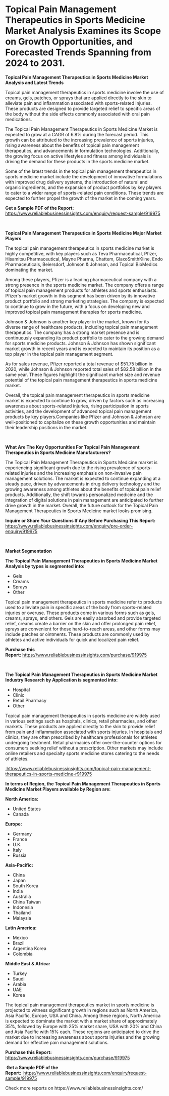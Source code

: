 <p><h1>Topical Pain Management Therapeutics in Sports Medicine Market Analysis Examines its Scope on Growth Opportunities, and Forecasted Trends Spanning from 2024 to 2031.</h1></p><p><strong>Topical Pain Management Therapeutics in Sports Medicine Market Analysis and Latest Trends</strong></p>
<p><p>Topical pain management therapeutics in sports medicine involve the use of creams, gels, patches, or sprays that are applied directly to the skin to alleviate pain and inflammation associated with sports-related injuries. These products are designed to provide targeted relief to specific areas of the body without the side effects commonly associated with oral pain medications.</p><p>The Topical Pain Management Therapeutics in Sports Medicine Market is expected to grow at a CAGR of 6.8% during the forecast period. This growth can be attributed to the increasing prevalence of sports injuries, rising awareness about the benefits of topical pain management therapeutics, and advancements in formulation technologies. Additionally, the growing focus on active lifestyles and fitness among individuals is driving the demand for these products in the sports medicine market.</p><p>Some of the latest trends in the topical pain management therapeutics in sports medicine market include the development of innovative formulations with improved drug delivery systems, the introduction of natural and organic ingredients, and the expansion of product portfolios by key players to cater to a wider range of sports-related pain conditions. These trends are expected to further propel the growth of the market in the coming years.</p></p>
<p><strong>Get a Sample PDF of the Report:&nbsp;</strong> <a href="https://www.reliablebusinessinsights.com/enquiry/request-sample/919975">https://www.reliablebusinessinsights.com/enquiry/request-sample/919975</a></p>
<p>&nbsp;</p>
<p><strong>Topical Pain Management Therapeutics in Sports Medicine Major Market Players</strong></p>
<p><p>The topical pain management therapeutics in sports medicine market is highly competitive, with key players such as Teva Pharmaceutical, Pfizer, Hisamitsu Pharmaceutical, Mayne Pharma, Chattem, GlaxoSmithKline, Endo Pharmaceuticals, Beiersdorf, Johnson & Johnson, and Topical BioMedics dominating the market.</p><p>Among these players, Pfizer is a leading pharmaceutical company with a strong presence in the sports medicine market. The company offers a range of topical pain management products for athletes and sports enthusiasts. Pfizer's market growth in this segment has been driven by its innovative product portfolio and strong marketing strategies. The company is expected to continue to grow in the future, with a focus on developing new and improved topical pain management therapies for sports medicine.</p><p>Johnson & Johnson is another key player in the market, known for its diverse range of healthcare products, including topical pain management therapeutics. The company has a strong market presence and is continuously expanding its product portfolio to cater to the growing demand for sports medicine products. Johnson & Johnson has shown significant market growth in recent years and is expected to maintain its position as a top player in the topical pain management segment.</p><p>As for sales revenue, Pfizer reported a total revenue of $51.75 billion in 2020, while Johnson & Johnson reported total sales of $82.58 billion in the same year. These figures highlight the significant market size and revenue potential of the topical pain management therapeutics in sports medicine market.</p><p>Overall, the topical pain management therapeutics in sports medicine market is expected to continue to grow, driven by factors such as increasing awareness about sports-related injuries, rising participation in sports activities, and the development of advanced topical pain management products by key players.Companies like Pfizer and Johnson & Johnson are well-positioned to capitalize on these growth opportunities and maintain their leadership positions in the market.</p></p>
<p>&nbsp;</p>
<p><strong>What Are The Key Opportunities For Topical Pain Management Therapeutics in Sports Medicine Manufacturers?</strong></p>
<p><p>The Topical Pain Management Therapeutics in Sports Medicine market is experiencing significant growth due to the rising prevalence of sports-related injuries and the increasing emphasis on non-invasive pain management solutions. The market is expected to continue expanding at a steady pace, driven by advancements in drug delivery technology and the growing awareness among athletes about the benefits of topical pain relief products. Additionally, the shift towards personalized medicine and the integration of digital solutions in pain management are anticipated to further drive growth in the market. Overall, the future outlook for the Topical Pain Management Therapeutics in Sports Medicine market looks promising.</p></p>
<p><strong>Inquire or Share Your Questions If Any Before Purchasing This Report:</strong> <a href="https://www.reliablebusinessinsights.com/enquiry/pre-order-enquiry/919975">https://www.reliablebusinessinsights.com/enquiry/pre-order-enquiry/919975</a></p>
<p>&nbsp;</p>
<p><strong>Market Segmentation</strong></p>
<p><strong>The Topical Pain Management Therapeutics in Sports Medicine Market Analysis by types is segmented into:</strong></p>
<p><ul><li>Gels</li><li>Creams</li><li>Sprays</li><li>Other</li></ul></p>
<p><p>Topical pain management therapeutics in sports medicine refer to products used to alleviate pain in specific areas of the body from sports-related injuries or overuse. These products come in various forms such as gels, creams, sprays, and others. Gels are easily absorbed and provide targeted relief, creams create a barrier on the skin and offer prolonged pain relief, sprays are convenient for those hard-to-reach areas, and other forms may include patches or ointments. These products are commonly used by athletes and active individuals for quick and localized pain relief.</p></p>
<p><strong>Purchase this Report:&nbsp;</strong><a href="https://www.reliablebusinessinsights.com/purchase/919975">https://www.reliablebusinessinsights.com/purchase/919975</a></p>
<p>&nbsp;</p>
<p><strong>The Topical Pain Management Therapeutics in Sports Medicine Market Industry Research by Application is segmented into:</strong></p>
<p><ul><li>Hospital</li><li>Clinic</li><li>Retail Pharmacy</li><li>Other</li></ul></p>
<p><p>Topical pain management therapeutics in sports medicine are widely used in various settings such as hospitals, clinics, retail pharmacies, and other markets. These products are applied directly to the skin to provide relief from pain and inflammation associated with sports injuries. In hospitals and clinics, they are often prescribed by healthcare professionals for athletes undergoing treatment. Retail pharmacies offer over-the-counter options for consumers seeking relief without a prescription. Other markets may include online retailers and specialty sports medicine stores catering to the needs of athletes.</p></p>
<p><a href="https://www.reliablebusinessinsights.com/topical-pain-management-therapeutics-in-sports-medicine-r919975">&nbsp;https://www.reliablebusinessinsights.com/topical-pain-management-therapeutics-in-sports-medicine-r919975</a></p>
<p><strong>In terms of Region, the Topical Pain Management Therapeutics in Sports Medicine Market Players available by Region are:</strong></p>
<p>
    <p> <strong> North America: </strong>
        <ul>
            <li>United States</li>
            <li>Canada</li>
        </ul>
        </p> 
    <p> <strong> Europe: </strong>
        <ul>
            <li>Germany</li>
            <li>France</li>
            <li>U.K.</li>
            <li>Italy</li>
            <li>Russia</li>
        </ul>
        </p> 
    <p> <strong> Asia-Pacific: </strong>
        <ul>
            <li>China</li>
            <li>Japan</li>
            <li>South Korea</li>
            <li>India</li>
            <li>Australia</li>
            <li>China Taiwan</li>
            <li>Indonesia</li>
            <li>Thailand</li>
            <li>Malaysia</li>
        </ul>
        </p> 
    <p> <strong> Latin America: </strong>
        <ul>
            <li>Mexico</li>
            <li>Brazil</li>
            <li>Argentina Korea</li>
            <li>Colombia</li>
        </ul>
        </p> 
    <p> <strong> Middle East & Africa: </strong>
        <ul>
            <li>Turkey</li>
            <li>Saudi</li>
            <li>Arabia</li>
            <li>UAE</li>
            <li>Korea</li>
        </ul>
    </p>
    </p>
<p><p>The topical pain management therapeutics market in sports medicine is projected to witness significant growth in regions such as North America, Asia Pacific, Europe, USA and China. Among these regions, North America is expected to dominate the market with a market share of approximately 35%, followed by Europe with 25% market share, USA with 20% and China and Asia Pacific with 15% each. These regions are anticipated to drive the market due to increasing awareness about sports injuries and the growing demand for effective pain management solutions.</p></p>
<p><strong>Purchase this Report: </strong><a href="https://www.reliablebusinessinsights.com/purchase/919975">https://www.reliablebusinessinsights.com/purchase/919975</a></p>
<p>&nbsp;<strong>Get a Sample PDF of the Report:&nbsp;&nbsp;</strong><a href="https://www.reliablebusinessinsights.com/enquiry/request-sample/919975">https://www.reliablebusinessinsights.com/enquiry/request-sample/919975</a></p>
<p><strong></strong></p>
<p>Check more reports on https://www.reliablebusinessinsights.com/</p>
